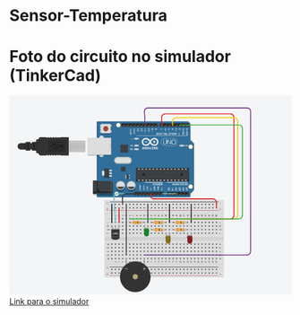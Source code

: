 # Sensor-Temperatura
# Foto do circuito no simulador (TinkerCad)
![alt text](https://github.com/joaoserpellone/Sensor-Temperatura/blob/main/circuitoArduino.png)
[Link para o simulador](https://www.tinkercad.com/things/c7YQY3NpqWX)
